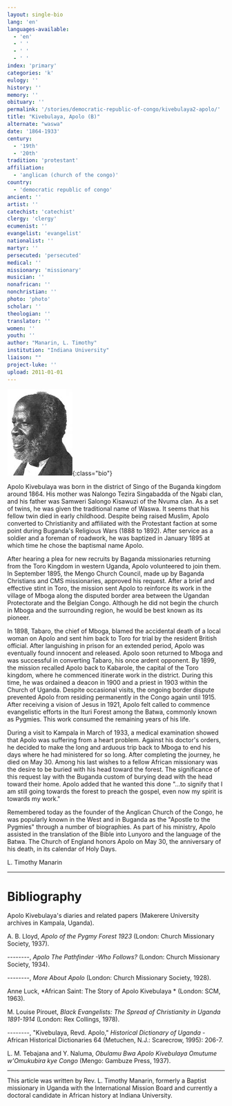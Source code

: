 ```yaml
---
layout: single-bio
lang: 'en'
languages-available:
  - 'en'
  - ' '
  - ' '
  - ' '
index: 'primary'
categories: 'k'
eulogy: ''
history: ''
memory: ''
obituary: ''
permalink: '/stories/democratic-republic-of-congo/kivebulaya2-apolo/'
title: "Kivebulaya, Apolo (B)"
alternate: "waswa"
date: '1864-1933'
century:
  - '19th'
  - '20th'
tradition: 'protestant'
affiliation:
  - 'anglican (church of the congo)'
country:
  - 'democratic republic of congo'
ancient: ''
artist: ''
catechist: 'catechist'
clergy: 'clergy'
ecumenist: ''
evangelist: 'evangelist'
nationalist: ''
martyr: ''
persecuted: 'persecuted'
medical: ''
missionary: 'missionary'
musician: ''
nonafrican: ''
nonchristian: ''
photo: 'photo'
scholar: ''
theologian: ''
translator: ''
women: ''
youth: ''
author: "Manarin, L. Timothy"
institution: "Indiana University"
liaison: ""
project-luke: ''
upload: 2011-01-01
---
```


![Apolo Kivebulaya](/images/bio-pics/demrepcongo/kivebulaya2-apolo/Apolo.jpg){:class="bio"}

Apolo Kivebulaya was born in the district of Singo of the Buganda kingdom around 1864.  His mother was Nalongo Tezira Singabadda of the Ngabi clan, and his father was Samweri Salongo Kisawuzi of the Nvuma clan.  As a set of twins, he was given the traditional name of Waswa.  It seems that his fellow twin died in early childhood.  Despite being raised Muslim, Apolo converted to Christianity and affiliated with the Protestant faction at some point during Buganda's Religious Wars (1888 to 1892).  After service as a soldier and a  foreman of roadwork, he was baptized in January 1895 at which time he chose the baptismal name Apolo.

After hearing a plea for new recruits by Baganda missionaries returning from the Toro Kingdom in western Uganda, Apolo volunteered to join them.  In September 1895, the Mengo Church Council, made up by Baganda Christians and CMS missionaries, approved his request.  After a brief and effective stint in Toro, the mission sent Apolo to reinforce its work in the village of Mboga along the disputed border area between the Ugandan Protectorate and the Belgian Congo.  Although he did not begin the  church in Mboga and the surrounding region, he would be best known as its pioneer.

In 1898, Tabaro, the chief of Mboga, blamed the accidental death of a local woman on Apolo and sent him back to Toro for trial by the resident British official.  After languishing in prison for an extended period, Apolo was eventually found innocent and released.  Apolo soon returned to Mboga and was successful in converting Tabaro, his once ardent opponent.  By 1899, the mission recalled Apolo back to Kabarole, the capital of the Toro kingdom, where he commenced itinerate work in the district.  During this time, he was ordained a deacon in 1900 and a priest in 1903 within the Church of Uganda.  Despite occasional visits, the ongoing border dispute prevented Apolo from residing permanently in the Congo again until 1915.  After receiving a vision of Jesus in 1921, Apolo felt called to commence evangelistic efforts in the Ituri Forest among the Batwa, commonly known as Pygmies.  This work consumed the remaining years of his life.

During a visit to Kampala in March of 1933, a medical examination showed that Apolo was suffering from a heart problem.  Against his doctor's orders, he decided to make the long and arduous trip back to Mboga to end his days where he had ministered for so long.  After completing the journey, he died on May 30. Among his last wishes to a fellow African missionary was the desire to be buried with his head toward the forest.  The significance of this request lay with the Buganda custom of burying dead with the head toward their home.  Apolo added that he wanted this done "…to signify that I am still going towards the forest to preach the gospel, even now my spirit is towards my work."

Remembered today as the founder of the Anglican Church of the Congo, he was popularly known in the West and in Buganda as the "Apostle to the Pygmies" through a number of biographies.  As part of his ministry, Apolo assisted in the translation of the Bible into Lunyoro and the language of the Batwa.  The Church of England honors Apolo on May 30, the anniversary of his death, in its calendar of Holy Days.

L. Timothy Manarin

---

# Bibliography

Apolo Kivebulaya's diaries and related papers  (Makerere University archives in Kampala, Uganda).

A. B. Lloyd,  *Apolo of the Pygmy Forest 1923*  (London: Church Missionary
Society, 1937).

--------,  *Apolo The Pathfinder -Who Follows?*  (London: Church Missionary Society,
1934).

--------,  *More About Apolo*  (London: Church Missionary Society, 1928).

Anne Luck,  *African Saint: The Story of Apolo Kivebulaya * (London: SCM, 1963).

M. Louise Pirouet,   *Black Evangelists: The Spread of Christianity in Uganda
1891-1914* (London: Rex Collings, 1978).

--------, "Kivebulaya, Revd. Apolo," *Historical Dictionary of Uganda* - African Historical
Dictionaries 64 (Metuchen, N.J.: Scarecrow, 1995): 206-7.

L. M. Tebajana and Y. Naluma,  *Obulamu Bwa Apolo Kivebulaya Omutume
w'Omukubira kye Congo* (Mengo: Gambuze Press, 1937).

---

This article was written by Rev. L. Timothy Manarin, formerly a Baptist missionary in Uganda with the International Mission
Board and currently a doctoral candidate in
African history at Indiana University.

